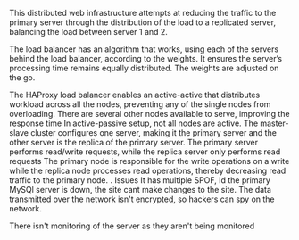 This distributed web infrastructure attempts at reducing the traffic to the primary server through the distribution of the load to a replicated server, balancing the load between server 1 and 2. 

The load balancer has an algorithm that works, using each of the servers behind the load balancer, according to the weights. It ensures the server’s processing time remains equally distributed. The weights are adjusted on the go. 

The HAProxy load balancer enables an active-active that distributes workload across all the nodes, preventing any of the single nodes from overloading. There are several other nodes available to serve, improving the response time In active-passive setup, not all nodes are active. 
The master-slave cluster configures one server, making it the primary server and the other server is the replica of the primary server. The primary server performs read/write requests, while the replica server only performs read requests
The primary node is responsible for the write operations on a write while the replica node processes read operations, thereby decreasing read traffic to the primary node. . 
Issues
It has multiple SPOF, Id the primary MySQl server is down, the site cant make changes to the site. 
The data transmitted over the network isn't encrypted, so hackers can spy on the network. 

There isn't monitoring of the server as they aren't being monitored 
